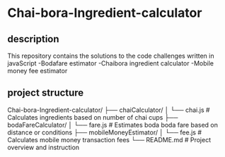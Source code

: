 # Chai-bora-Ingredient-calculator

## description
This repository contains the solutions to the code challenges written in javaScript
-Bodafare estimator
-Chaibora ingredient calculator
-Mobile money fee estimator 

## project structure
Chai-bora-Ingredient-calculator/
├── chaiCalculator/
│ └── chai.js # Calculates ingredients based on number of chai cups
├── bodaFareCalculator/
│ └── fare.js # Estimates boda boda fare based on distance or conditions
├── mobileMoneyEstimator/
│ └── fee.js # Calculates mobile money transaction fees
└── README.md # Project overview and instruction